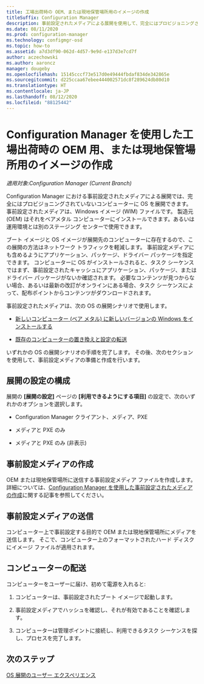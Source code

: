 ```yaml
---
title: 工場出荷時の OEM、または現地保管場所用のイメージの作成
titleSuffix: Configuration Manager
description: 事前設定されたメディアによる展開を使用して、完全にはプロビジョニングされていないコンピューターに OS を展開する際のネットワーク トラフィックを軽減します。
ms.date: 08/11/2020
ms.prod: configuration-manager
ms.technology: configmgr-osd
ms.topic: how-to
ms.assetid: a7d3df90-062d-4d57-9e9d-e137d3e7cd7f
author: aczechowski
ms.author: aaroncz
manager: dougeby
ms.openlocfilehash: 15145cccf73e517d0e49444fbdaf834de342865e
ms.sourcegitcommit: d225ccaa67ebee444002571dc8f289624db80d10
ms.translationtype: HT
ms.contentlocale: ja-JP
ms.lasthandoff: 08/12/2020
ms.locfileid: "88125442"
---
```

# <a name="create-an-image-for-an-oem-in-factory-or-a-local-depot-with-configuration-manager"></a>Configuration Manager を使用した工場出荷時の OEM 用、または現地保管場所用のイメージの作成

*適用対象:Configuration Manager (Current Branch)*

Configuration Manager における事前設定されたメディアによる展開では、完全にはプロビジョニングされていないコンピューターに OS を展開できます。 事前設定されたメディアは、Windows イメージ (WIM) ファイルです。 製造元 (OEM) はそれをベアメタル コンピューターにインストールできます。あるいは運用環境とは別のステージング センターで使用できます。

ブート イメージと OS イメージが展開先のコンピューターに存在するので、この展開の方法はネットワーク トラフィックを軽減します。 事前設定メディアにも含めるようにアプリケーション、パッケージ、ドライバー パッケージを指定できます。 コンピューターに OS がインストールされると、タスク シーケンスではまず、事前設定されたキャッシュにアプリケーション、パッケージ、またはドライバー パッケージがないか確認されます。 必要なコンテンツが見つからない場合、あるいは最新の改訂がオンラインにある場合、タスク シーケンスによって、配布ポイントからコンテンツがダウンロードされます。

事前設定されたメディアは、次の OS の展開シナリオで使用します。

- [新しいコンピューター (ベア メタル) に新しいバージョンの Windows をインストールする](install-new-windows-version-new-computer-bare-metal.md)

- [既存のコンピューターの置き換えと設定の転送](replace-an-existing-computer-and-transfer-settings.md)

いずれかの OS の展開シナリオの手順を完了します。 その後、次のセクションを使用して、事前設定メディアの準備と作成を行います。

## <a name="configure-deployment-settings"></a>展開の設定の構成

展開の **[展開の設定]** ページの **[利用できるようにする項目]** の設定で、次のいずれかのオプションを選択します。

- Configuration Manager クライアント、メディア、PXE

- メディアと PXE のみ

- メディアと PXE のみ (非表示)

## <a name="create-the-prestaged-media"></a>事前設定メディアの作成

OEM または現地保管場所に送信する事前設定メディア ファイルを作成します。 詳細については、[Configuration Manager を使用した事前設定されたメディアの作成](create-prestaged-media.md)に関する記事を参照してください。

## <a name="send-the-prestaged-media-file"></a>事前設定メディアの送信

コンピューター上で事前設定する目的で OEM または現地保管場所にメディアを送信します。 そこで、コンピューター上のフォーマットされたハード ディスクにイメージ ファイルが適用されます。

## <a name="deliver-the-computer"></a>コンピューターの配送

コンピューターをユーザーに届け、初めて電源を入れると:

1. コンピューターは、事前設定されたブート イメージで起動します。

1. 事前設定メディアでハッシュを確認し、それが有効であることを確認します。

1. コンピューターは管理ポイントに接続し、利用できるタスク シーケンスを探し、プロセスを完了します。

## <a name="next-steps"></a>次のステップ

[OS 展開のユーザー エクスペリエンス](../understand/user-experience.md)
